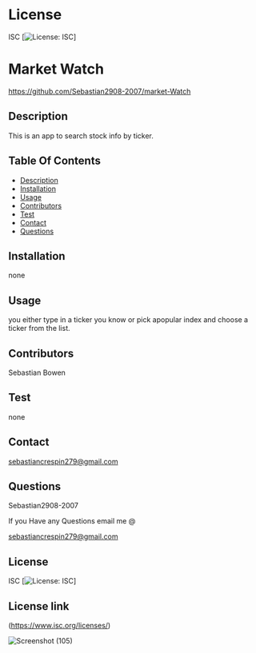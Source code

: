 # License
 ISC
[![License: ISC](https://img.shields.io/badge/License-ISC-blue.svg)]
                 
      

# Market Watch
 https://github.com/Sebastian2908-2007/market-Watch
 ## Description

This is an app to search stock info by ticker.
    
 ## Table Of Contents
* [Description](#description)
* [Installation](#installation)
* [Usage](#usage)
* [Contributors](#contributors)
* [Test](#test)
* [Contact](#contact)
* [Questions](#questions)
    
 ## Installation

none

## Usage
 you either type in a ticker you know or pick apopular index and choose a ticker from the list.

 ## Contributors

  Sebastian Bowen

 ## Test 

 none
    
## Contact

 sebastiancrespin279@gmail.com

## Questions

 Sebastian2908-2007

If you Have any Questions email me @

sebastiancrespin279@gmail.com


## License
ISC 
[![License: ISC](https://img.shields.io/badge/License-ISC-blue.svg)]

## License link
(https://www.isc.org/licenses/)   

![Screenshot (105)](https://user-images.githubusercontent.com/77297220/146104407-ecdd4a17-5119-4b3d-8335-89ae6aee8292.png)
